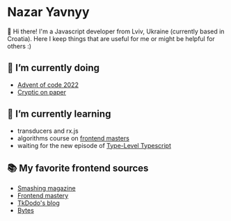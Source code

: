# Nazar Yavnyy

👋 Hi there! I'm a Javascript developer from Lviv, Ukraine (currently based in Croatia). 
Here I keep things that are useful for me or might be helpful for others :)

## 🔭 I’m currently doing
- [Advent of code 2022](https://adventofcode.com/2022/)
- [Cryptic on paper](https://ny1am.github.io/cryptic-on-paper/)

## 🌱 I’m currently learning
- transducers and rx.js
- algorithms course on [frontend masters](https://frontendmasters.com/courses/algorithms/)
- waiting for the new episode of [Type-Level Typescript](https://type-level-typescript.com/)

## 📚 My favorite frontend sources
- [Smashing magazine](https://www.smashingmagazine.com/)
- [Frontend mastery](https://frontendmastery.com/)
- [TkDodo's blog](https://tkdodo.eu/blog/)
- [Bytes](https://bytes.dev/)

<!--
**ny1am/ny1am** is a ✨ _special_ ✨ repository because its `README.md` (this file) appears on your GitHub profile.

Here are some ideas to get you started:

- 🔭 I’m currently working on ...
- 🌱 I’m currently learning ...
- 👯 I’m looking to collaborate on ...
- 🤔 I’m looking for help with ...
- 💬 Ask me about ...
- 📫 How to reach me: ...
- 😄 Pronouns: ...
- ⚡ Fun fact: ...
-->
